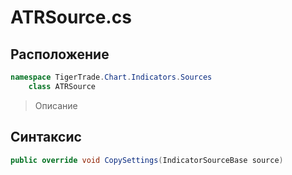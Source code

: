 
# ATRSource.cs
## Расположение
```csharp
namespace TigerTrade.Chart.Indicators.Sources  
    class ATRSource
```

> Описание

## Синтаксис
```csharp
public override void CopySettings(IndicatorSourceBase source)
```
